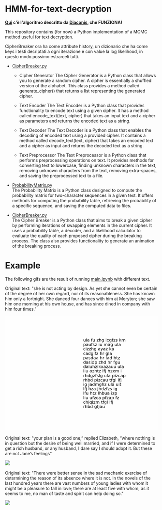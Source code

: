 # HMM-for-text-decryption

**[Qui](main.ipynb) c'è l'algoritmo descritto da [Diaconis](articles/MCMCRev.pdf), che FUNZIONA!**

This repository contains (for now) a Python implementation of a MCMC method useful for text decryption.

CipherBreaker ora ha come attribute history, un dizionario che ha come keys i testi decriptati a ogni iterazione e con value la log likelihood, in questo modo possimo estrarceli tutti.

- [CipherBreaker.py](src/CipherBreaker.py) 
    - Cipher Generator
        The Cipher Generator is a Python class that allows you to generate a random cipher. A cipher is essentially a shuffled version of the alphabet. This class provides a method called generate_cipher() that returns a list representing the generated cipher.

    - Text Encoder
        The Text Encoder is a Python class that provides functionality to encode text using a given cipher. It has a method called encode_text(text, cipher) that takes an input text and a cipher as parameters and returns the encoded text as a string.

    - Text Decoder
        The Text Decoder is a Python class that enables the decoding of encoded text using a provided cipher. It contains a method called decode_text(text, cipher) that takes an encoded text and a cipher as input and returns the decoded text as a string.

    - Text Preprocessor
        The Text Preprocessor is a Python class that performs preprocessing operations on text. It provides methods for converting text to lowercase, finding unknown characters in the text, removing unknown characters from the text, removing extra-spaces, and saving the preprocessed text to a file.



- [ProbabilityMatrix.py](src/ProbabilityMatrix.py) \
    The Probability Matrix is a Python class designed to compute the probability matrix for two-character sequences in a given text. It offers methods for computing the probability table, retrieving the probability of a specific sequence, and saving the computed data to files.


- [CipherBreaker.py](src/CipherBreaker.py) \
    The Cipher Breaker is a Python class that aims to break a given cipher by performing iterations of swapping elements in the current cipher. It uses a probability table, a decoder, and a likelihood calculator to evaluate the quality of each proposed cipher during the breaking process. The class also provides functionality to generate an animation of the breaking process.

# Example

The following gifs are the result of running [main.ipynb](main.ipynb) with different text.

Original text: "she is not acting by design. As yet she cannot even be certain of the degree of her own regard, nor of its reasonableness. She has known him only a fortnight. She danced four dances with him at Meryton; she saw him one morning at his own house, and has since dined in company with him four times."

![](GIF/she%20is%20not.gif)


Original text: "your plan is a good one,” replied Elizabeth, “where nothing is in question but the desire of being well married; and if I were determined to get a rich husband, or any husband, I dare say I should adopt it. But these are not Jane’s feelings"


![](GIF/your%20plan.gif)


Original text: "There were better sense in the sad mechanic exercise of determining the reason of its absence where it is not. In the novels of the last hundred years there are vast numbers of young ladies with whom it might be a pleasure to fall in love; there are at least five with whom, as it seems to me, no man of taste and spirit can help doing so."


![](GIF/there%20were%20better.gif)
